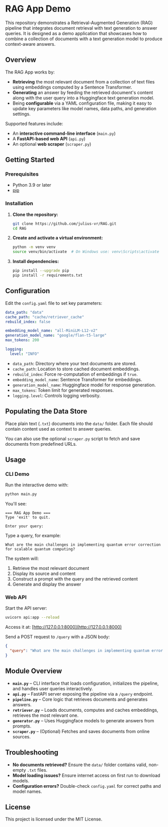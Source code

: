# RAG App Demo

This repository demonstrates a Retrieval-Augmented Generation (RAG) pipeline that integrates document retrieval with text generation to answer queries. It is designed as a demo application that showcases how to combine a collection of documents with a text generation model to produce context-aware answers.

## Overview

The RAG App works by:

- **Retrieving** the most relevant document from a collection of text files using embeddings computed by a Sentence Transformer.
- **Generating** an answer by feeding the retrieved document's content along with the user query into a Huggingface text generation model.
- Being **configurable** via a YAML configuration file, making it easy to update key parameters like model names, data paths, and generation settings.

Supported features include:

- An **interactive command-line interface** (`main.py`)
- A **FastAPI-based web API** (`api.py`)
- An optional **web scraper** (`scraper.py`)

## Getting Started

### Prerequisites

- Python 3.9 or later
- [pip](https://pip.pypa.io/en/stable/)

### Installation

1. **Clone the repository:**

   ```bash
   git clone https://github.com/julius-vr/RAG.git
   cd RAG
   ```

2. **Create and activate a virtual environment:**

   ```bash
   python -m venv venv
   source venv/bin/activate  # On Windows use: venv\Scripts\activate
   ```

3. **Install dependencies:**

   ```bash
   pip install --upgrade pip
   pip install -r requirements.txt
   ```

## Configuration

Edit the `config.yaml` file to set key parameters:

```yaml
data_path: "data"
cache_path: "cache/retriever_cache"
rebuild_index: false

embedding_model_name: "all-MiniLM-L12-v2"
generation_model_name: "google/flan-t5-large"
max_tokens: 200

logging:
  level: "INFO"
```

- `data_path`: Directory where your text documents are stored.
- `cache_path`: Location to store cached document embeddings.
- `rebuild_index`: Force re-computation of embeddings if `true`.
- `embedding_model_name`: Sentence Transformer for embeddings.
- `generation_model_name`: Huggingface model for response generation.
- `max_tokens`: Token limit for generated responses.
- `logging.level`: Controls logging verbosity.

## Populating the Data Store

Place plain text (`.txt`) documents into the `data/` folder. Each file should contain content used as context to answer queries.

You can also use the optional `scraper.py` script to fetch and save documents from predefined URLs.

## Usage

### CLI Demo

Run the interactive demo with:

```bash
python main.py
```

You'll see:

```
=== RAG App Demo ===
Type 'exit' to quit.

Enter your query:
```

Type a query, for example:

```
What are the main challenges in implementing quantum error correction for scalable quantum computing?
```

The system will:

1. Retrieve the most relevant document
2. Display its source and content
3. Construct a prompt with the query and the retrieved content
4. Generate and display the answer

### Web API

Start the API server:

```bash
uvicorn api:app --reload
```

Access it at: [http://127.0.0.1:8000](http://127.0.0.1:8000)

Send a POST request to `/query` with a JSON body:

```json
{
  "query": "What are the main challenges in implementing quantum error correction for scalable quantum computing?"
}
```

## Module Overview

- **`main.py`** – CLI interface that loads configuration, initializes the pipeline, and handles user queries interactively.
- **`api.py`** – FastAPI server exposing the pipeline via a `/query` endpoint.
- **`pipeline.py`** – Core logic that retrieves documents and generates answers.
- **`retriever.py`** – Loads documents, computes and caches embeddings, retrieves the most relevant one.
- **`generator.py`** – Uses Huggingface models to generate answers from prompts.
- **`scraper.py`** – (Optional) Fetches and saves documents from online sources.

## Troubleshooting

- **No documents retrieved?** Ensure the `data/` folder contains valid, non-empty `.txt` files.
- **Model loading issues?** Ensure internet access on first run to download models.
- **Configuration errors?** Double-check `config.yaml` for correct paths and model names.

## License

This project is licensed under the MIT License.
